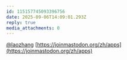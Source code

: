 ```yaml
---
id: 115157745093396756
date: 2025-09-06T14:09:01.293Z
reply: true
media_attachments: 0
---
```


[@laozhang](https://suo.si/@laozhang) [https://joinmastodon.org/zh/apps](https://joinmastodon.org/zh/apps)

